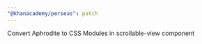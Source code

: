 ```yaml
---
"@khanacademy/perseus": patch
---
```


Convert Aphrodite to CSS Modules in scrollable-view component
